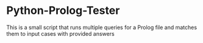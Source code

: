 # Python-Prolog-Tester
This is a small script that runs multiple queries for a Prolog file and matches them to input cases with provided answers
